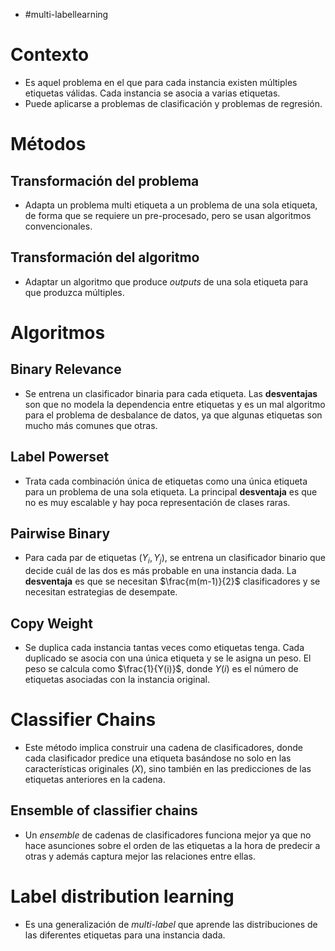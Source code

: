 - #multi-labellearning

# Contexto
- Es aquel problema en el que para cada instancia existen múltiples etiquetas válidas. Cada instancia se asocia a varias etiquetas.
- Puede aplicarse a problemas de clasificación y problemas de regresión.

# Métodos
## Transformación del problema
- Adapta un problema multi etiqueta a un problema de una sola etiqueta, de forma que se requiere un pre-procesado, pero se usan algoritmos convencionales.
## Transformación del algoritmo
- Adaptar un algoritmo que produce *outputs* de una sola etiqueta para que produzca múltiples.

# Algoritmos
## Binary Relevance
- Se entrena un clasificador binaria para cada etiqueta. Las **desventajas** son que no modela la dependencia entre etiquetas y es un mal algoritmo para el problema de desbalance de datos, ya que algunas etiquetas son mucho más comunes que otras.
## Label Powerset
- Trata cada combinación única de etiquetas como una única etiqueta para un problema de una sola etiqueta. La principal **desventaja** es que no es muy escalable y hay poca representación de clases raras.
## Pairwise Binary
- Para cada par de etiquetas $(Y_{i}​,Y_{j})$, se entrena un clasificador binario que decide cuál de las dos es más probable en una instancia dada. La **desventaja** es que se necesitan $\frac{m(m-1)}{2}$ clasificadores y se necesitan estrategias de desempate.
## Copy Weight
- Se duplica cada instancia tantas veces como etiquetas tenga. Cada duplicado se asocia con una única etiqueta y se le asigna un peso. El peso se calcula como $\frac{1}{Y(i)}$​, donde $Y(i)$ es el número de etiquetas asociadas con la instancia original.

# Classifier Chains
- Este método implica construir una cadena de clasificadores, donde cada clasificador predice una etiqueta basándose no solo en las características originales ($X$), sino también en las predicciones de las etiquetas anteriores en la cadena.
## Ensemble of classifier chains
- Un *ensemble* de cadenas de clasificadores funciona mejor ya que no hace asunciones sobre el orden de las etiquetas a la hora de predecir a otras y además captura mejor las relaciones entre ellas.

# Label distribution learning
- Es una generalización de *multi-label* que aprende las distribuciones de las diferentes etiquetas para una instancia dada.